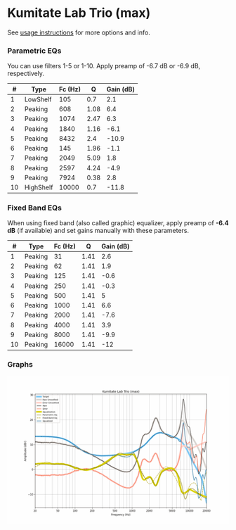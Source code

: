 # Kumitate Lab Trio (max)
See [usage instructions](https://github.com/jaakkopasanen/AutoEq#usage) for more options and info.

### Parametric EQs
You can use filters 1-5 or 1-10. Apply preamp of -6.7 dB or -6.9 dB, respectively.

|   # | Type      |   Fc (Hz) |    Q |   Gain (dB) |
|-----|-----------|-----------|------|-------------|
|   1 | LowShelf  |       105 | 0.7  |         2.1 |
|   2 | Peaking   |       608 | 1.08 |         6.4 |
|   3 | Peaking   |      1074 | 2.47 |         6.3 |
|   4 | Peaking   |      1840 | 1.16 |        -6.1 |
|   5 | Peaking   |      8432 | 2.4  |       -10.9 |
|   6 | Peaking   |       145 | 1.96 |        -1.1 |
|   7 | Peaking   |      2049 | 5.09 |         1.8 |
|   8 | Peaking   |      2597 | 4.24 |        -4.9 |
|   9 | Peaking   |      7924 | 0.38 |         2.8 |
|  10 | HighShelf |     10000 | 0.7  |       -11.8 |

### Fixed Band EQs
When using fixed band (also called graphic) equalizer, apply preamp of **-6.4 dB** (if available) and set gains manually with these parameters.

|   # | Type    |   Fc (Hz) |    Q |   Gain (dB) |
|-----|---------|-----------|------|-------------|
|   1 | Peaking |        31 | 1.41 |         2.6 |
|   2 | Peaking |        62 | 1.41 |         1.9 |
|   3 | Peaking |       125 | 1.41 |        -0.6 |
|   4 | Peaking |       250 | 1.41 |        -0.3 |
|   5 | Peaking |       500 | 1.41 |         5   |
|   6 | Peaking |      1000 | 1.41 |         6.6 |
|   7 | Peaking |      2000 | 1.41 |        -7.6 |
|   8 | Peaking |      4000 | 1.41 |         3.9 |
|   9 | Peaking |      8000 | 1.41 |        -9.9 |
|  10 | Peaking |     16000 | 1.41 |       -12   |

### Graphs
![](./Kumitate%20Lab%20Trio%20(max).png)
